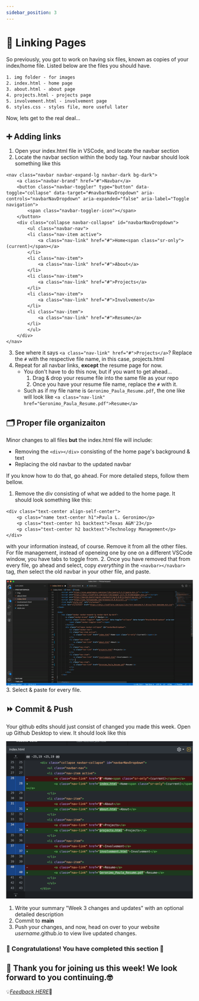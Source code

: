 ```yaml
---
sidebar_position: 3
---
```


# 🔗 Linking Pages

So previously, you got to work on having six files, known as copies of your index/home file. Listed below are the files you should have.

    1. img folder - for images
    2. index.html - home page
    3. about.html - about page
    4. projects.html - projects page
    5. involvement.html - involvement page
    6. styles.css - styles file, more useful later

Now, lets get to the real deal...

## ➕ Adding links

1. Open your index.html file in VSCode, and locate the navbar section
2. Locate the navbar section within the body tag. Your navbar should look something like this

```
<nav class="navbar navbar-expand-lg navbar-dark bg-dark">
    <a class="navbar-brand" href="#">Navbar</a>
    <button class="navbar-toggler" type="button" data-toggle="collapse" data-target="#navbarNavDropdown" aria-controls="navbarNavDropdown" aria-expanded="false" aria-label="Toggle navigation">
        <span class="navbar-toggler-icon"></span>
    </button>
    <div class="collapse navbar-collapse" id="navbarNavDropdown">
        <ul class="navbar-nav">
        <li class="nav-item active">
            <a class="nav-link" href="#">Home<span class="sr-only">(current)</span></a>
        </li>
        <li class="nav-item">
            <a class="nav-link" href="#">About</a>
        </li>
        <li class="nav-item">
            <a class="nav-link" href="#">Projects</a>
        </li>
        <li class="nav-item">
            <a class="nav-link" href="#">Involvement</a>
        </li>
        <li class="nav-item">
            <a class="nav-link" href="#">Resume</a>
        </li>
        </ul>
    </div>
</nav>
```
3. See where it says ```<a class="nav-link" href="#">Projects</a>```? Replace the ```#``` with the respective file name, in this case, projects.html
4. Repeat for all navbar links, **except** the resume page for now.
    - You don't have to do this now, but if you want to get ahead...
        1. Drag & drop your resume file into the same file as your repo
        2. Once you have your resume file name, replace the ```#``` with it.
    - Such as if my file name is ```Geronimo_Paula_Resume.pdf```, the one like will look like ```<a class="nav-link" href="Geronimo_Paula_Resume.pdf">Resume</a>```

## 🗂 Proper file organizaiton

Minor changes to all files **but** the index.html file will include:

- Removing the ```<div></div>``` consisting of the home page's background & text
- Replacing the old navbar to the updated navbar

If you know how to do that, go ahead. For more detailed steps, follow them bellow.

1. Remove the div consisting of what we added to the home page. It should look something like this:
```
<div class="text-center align-self-center">
    <p class="name text-center h1">Paula L. Geronimo</p>
    <p class="text-center h1 backtext">Texas A&M'23</p>
    <p class="text-center h2 backtext">Technology Management</p>
</div>
```
with your information instead, of course. Remove it from all the other files. For file management, instead of openeing one by one on a different VSCode window, you have tabs to toggle from.
2. Once you have removed that from every file, go ahead and select, copy *everything* in the ```<navbar></navbar>``` tag, *then* select the old navbar in your other file, and paste.

![copy & paste navbar](img/navcopy-paste.gif)
3. Select & paste for every file.

## ⏩ Commit & Push

Your github edits should just consist of changed you made this week. Open up Github Desktop to view. It should look like this

![github changes](img/edited-files.png)

1. Write your summary "Week 3 changes and updates" with an optional detailed description
2. Commit to **main**
3. Push your changes, and now, head on over to your website *username*.github.io to view live updated changes.

### 🎉 Congratulations! You have completed this section 🥳

## 🎈 Thank you for joining us this week! We look forward to you continuing.🤓
💡*[Feedback HERE](https://forms.gle/YMrVupARi3CPyzQYA)*🤔